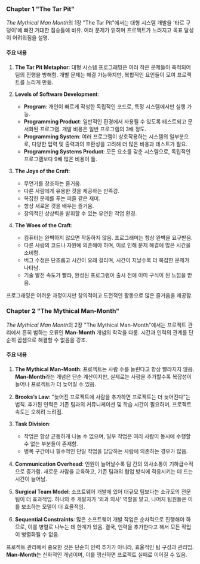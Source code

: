 ### Chapter 1 "The Tar Pit"

*The Mythical Man Month*의 1장 "The Tar Pit"에서는 대형 시스템 개발을 '타르 구덩이'에 빠진 거대한 짐승들에 비유. 여러 문제가 얽히며 프로젝트가 느려지고 목표 달성이 어려워짐을 설명.

#### 주요 내용

1. **The Tar Pit Metaphor**: 대형 시스템 프로그래밍은 여러 작은 문제들이 축적되어 팀의 진행을 방해함. 개별 문제는 해결 가능하지만, 복합적인 요인들이 모여 프로젝트를 느리게 만듦.

2. **Levels of Software Development**:
   - **Program**: 개인이 빠르게 작성한 독립적인 코드로, 특정 시스템에서만 실행 가능.
   - **Programming Product**: 일반적인 환경에서 사용될 수 있도록 테스트되고 문서화된 프로그램. 개발 비용은 일반 프로그램의 3배 정도.
   - **Programming System**: 여러 프로그램이 상호작용하는 시스템의 일부분으로, 다양한 입력 및 출력과의 호환성을 고려해 더 많은 비용과 테스트가 필요.
   - **Programming Systems Product**: 모든 요소를 갖춘 시스템으로, 독립적인 프로그램보다 9배 많은 비용이 듦.

3. **The Joys of the Craft**:
   - 무언가를 창조하는 즐거움.
   - 다른 사람에게 유용한 것을 제공하는 만족감.
   - 복잡한 문제를 푸는 퍼즐 같은 재미.
   - 항상 새로운 것을 배우는 즐거움.
   - 창의적인 상상력을 발휘할 수 있는 유연한 작업 환경.

4. **The Woes of the Craft**:
   - 컴퓨터는 완벽하지 않으면 작동하지 않음. 프로그래머는 항상 완벽을 요구받음.
   - 다른 사람의 코드나 자원에 의존해야 하며, 이로 인해 문제 해결에 많은 시간을 소비함.
   - 버그 수정은 단조롭고 시간이 오래 걸리며, 시간이 지날수록 더 복잡한 문제가 나타남.
   - 기술 발전 속도가 빨라, 완성된 프로그램이 출시 전에 이미 구식이 된 느낌을 받음.

프로그래밍은 어려운 과정이지만 창의적이고 도전적인 활동으로 많은 즐거움을 제공함.


### Chapter 2 "The Mythical Man-Month"

*The Mythical Man Month*의 2장 "The Mythical Man-Month"에서는 프로젝트 관리에서 흔히 범하는 오류인 **Man-Month** 개념의 착각을 다룸. 시간과 인력의 관계를 단순히 곱셈으로 해결할 수 없음을 강조.

#### 주요 내용

1. **The Mythical Man-Month**: 프로젝트는 사람 수를 늘린다고 항상 빨라지지 않음. **Man-Month**라는 개념은 단순 계산이지만, 실제로는 사람을 추가할수록 복잡성이 늘어나 프로젝트가 더 늦어질 수 있음.

2. **Brooks’s Law**: "늦어진 프로젝트에 사람을 추가하면 프로젝트는 더 늦어진다"는 법칙. 추가된 인력은 기존 팀과의 커뮤니케이션 및 학습 시간이 필요하며, 프로젝트 속도는 오히려 느려짐.

3. **Task Division**:
   - 작업은 항상 균등하게 나눌 수 없으며, 일부 작업은 여러 사람이 동시에 수행할 수 없는 부분들이 존재함.
   - 병목 구간이나 필수적인 단일 작업을 담당하는 사람에 의존하는 경우가 많음.

4. **Communication Overhead**: 인원이 늘어날수록 팀 간의 의사소통이 기하급수적으로 증가함. 새로운 사람을 교육하고, 기존 팀과의 협업 방식에 적응시키는 데 드는 시간이 늘어남.

5. **Surgical Team Model**: 소프트웨어 개발에 있어 대규모 팀보다는 소규모의 전문 팀이 더 효과적임. 하나의 주 개발자가 '외과 의사' 역할을 맡고, 나머지 팀원들은 이를 보조하는 모델이 더 효율적임.

6. **Sequential Constraints**: 많은 소프트웨어 개발 작업은 순차적으로 진행해야 하므로, 이를 병렬로 나누는 데 한계가 있음. 결국, 인력을 추가한다고 해서 모든 작업이 병렬화될 수 없음.

프로젝트 관리에서 중요한 것은 단순히 인력 추가가 아니라, 효율적인 팀 구성과 관리임. **Man-Month**는 신화적인 개념이며, 이를 맹신하면 프로젝트 실패로 이어질 수 있음.

